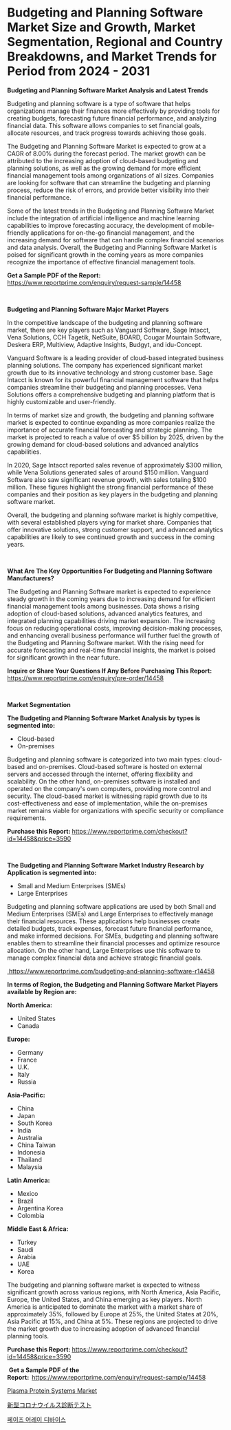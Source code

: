 <p><h1>Budgeting and Planning Software Market Size and Growth, Market Segmentation, Regional and Country Breakdowns, and Market Trends for Period from 2024 -  2031</h1></p><p><strong>Budgeting and Planning Software Market Analysis and Latest Trends</strong></p>
<p><p>Budgeting and planning software is a type of software that helps organizations manage their finances more effectively by providing tools for creating budgets, forecasting future financial performance, and analyzing financial data. This software allows companies to set financial goals, allocate resources, and track progress towards achieving those goals.</p><p>The Budgeting and Planning Software Market is expected to grow at a CAGR of 8.00% during the forecast period. The market growth can be attributed to the increasing adoption of cloud-based budgeting and planning solutions, as well as the growing demand for more efficient financial management tools among organizations of all sizes. Companies are looking for software that can streamline the budgeting and planning process, reduce the risk of errors, and provide better visibility into their financial performance.</p><p>Some of the latest trends in the Budgeting and Planning Software Market include the integration of artificial intelligence and machine learning capabilities to improve forecasting accuracy, the development of mobile-friendly applications for on-the-go financial management, and the increasing demand for software that can handle complex financial scenarios and data analysis. Overall, the Budgeting and Planning Software Market is poised for significant growth in the coming years as more companies recognize the importance of effective financial management tools.</p></p>
<p><strong>Get a Sample PDF of the Report:&nbsp;</strong> <a href="https://www.reportprime.com/enquiry/request-sample/14458">https://www.reportprime.com/enquiry/request-sample/14458</a></p>
<p>&nbsp;</p>
<p><strong>Budgeting and Planning Software Major Market Players</strong></p>
<p><p>In the competitive landscape of the budgeting and planning software market, there are key players such as Vanguard Software, Sage Intacct, Vena Solutions, CCH Tagetik, NetSuite, BOARD, Cougar Mountain Software, Deskera ERP, Multiview, Adaptive Insights, Budgyt, and idu-Concept.</p><p>Vanguard Software is a leading provider of cloud-based integrated business planning solutions. The company has experienced significant market growth due to its innovative technology and strong customer base. Sage Intacct is known for its powerful financial management software that helps companies streamline their budgeting and planning processes. Vena Solutions offers a comprehensive budgeting and planning platform that is highly customizable and user-friendly.</p><p>In terms of market size and growth, the budgeting and planning software market is expected to continue expanding as more companies realize the importance of accurate financial forecasting and strategic planning. The market is projected to reach a value of over $5 billion by 2025, driven by the growing demand for cloud-based solutions and advanced analytics capabilities.</p><p>In 2020, Sage Intacct reported sales revenue of approximately $300 million, while Vena Solutions generated sales of around $150 million. Vanguard Software also saw significant revenue growth, with sales totaling $100 million. These figures highlight the strong financial performance of these companies and their position as key players in the budgeting and planning software market.</p><p>Overall, the budgeting and planning software market is highly competitive, with several established players vying for market share. Companies that offer innovative solutions, strong customer support, and advanced analytics capabilities are likely to see continued growth and success in the coming years.</p></p>
<p>&nbsp;</p>
<p><strong>What Are The Key Opportunities For Budgeting and Planning Software Manufacturers?</strong></p>
<p><p>The Budgeting and Planning Software market is expected to experience steady growth in the coming years due to increasing demand for efficient financial management tools among businesses. Data shows a rising adoption of cloud-based solutions, advanced analytics features, and integrated planning capabilities driving market expansion. The increasing focus on reducing operational costs, improving decision-making processes, and enhancing overall business performance will further fuel the growth of the Budgeting and Planning Software market. With the rising need for accurate forecasting and real-time financial insights, the market is poised for significant growth in the near future.</p></p>
<p><strong>Inquire or Share Your Questions If Any Before Purchasing This Report:</strong> <a href="https://www.reportprime.com/enquiry/pre-order/14458">https://www.reportprime.com/enquiry/pre-order/14458</a></p>
<p>&nbsp;</p>
<p><strong>Market Segmentation</strong></p>
<p><strong>The Budgeting and Planning Software Market Analysis by types is segmented into:</strong></p>
<p><ul><li>Cloud-based</li><li>On-premises</li></ul></p>
<p><p>Budgeting and planning software is categorized into two main types: cloud-based and on-premises. Cloud-based software is hosted on external servers and accessed through the internet, offering flexibility and scalability. On the other hand, on-premises software is installed and operated on the company's own computers, providing more control and security. The cloud-based market is witnessing rapid growth due to its cost-effectiveness and ease of implementation, while the on-premises market remains viable for organizations with specific security or compliance requirements.</p></p>
<p><strong>Purchase this Report:&nbsp;</strong><a href="https://www.reportprime.com/checkout?id=14458&price=3590">https://www.reportprime.com/checkout?id=14458&price=3590</a></p>
<p>&nbsp;</p>
<p><strong>The Budgeting and Planning Software Market Industry Research by Application is segmented into:</strong></p>
<p><ul><li>Small and Medium Enterprises (SMEs)</li><li>Large Enterprises</li></ul></p>
<p><p>Budgeting and planning software applications are used by both Small and Medium Enterprises (SMEs) and Large Enterprises to effectively manage their financial resources. These applications help businesses create detailed budgets, track expenses, forecast future financial performance, and make informed decisions. For SMEs, budgeting and planning software enables them to streamline their financial processes and optimize resource allocation. On the other hand, Large Enterprises use this software to manage complex financial data and achieve strategic financial goals.</p></p>
<p><a href="https://www.reportprime.com/budgeting-and-planning-software-r14458">&nbsp;https://www.reportprime.com/budgeting-and-planning-software-r14458</a></p>
<p><strong>In terms of Region, the Budgeting and Planning Software Market Players available by Region are:</strong></p>
<p>
    <p> <strong> North America: </strong>
        <ul>
            <li>United States</li>
            <li>Canada</li>
        </ul>
        </p> 
    <p> <strong> Europe: </strong>
        <ul>
            <li>Germany</li>
            <li>France</li>
            <li>U.K.</li>
            <li>Italy</li>
            <li>Russia</li>
        </ul>
        </p> 
    <p> <strong> Asia-Pacific: </strong>
        <ul>
            <li>China</li>
            <li>Japan</li>
            <li>South Korea</li>
            <li>India</li>
            <li>Australia</li>
            <li>China Taiwan</li>
            <li>Indonesia</li>
            <li>Thailand</li>
            <li>Malaysia</li>
        </ul>
        </p> 
    <p> <strong> Latin America: </strong>
        <ul>
            <li>Mexico</li>
            <li>Brazil</li>
            <li>Argentina Korea</li>
            <li>Colombia</li>
        </ul>
        </p> 
    <p> <strong> Middle East & Africa: </strong>
        <ul>
            <li>Turkey</li>
            <li>Saudi</li>
            <li>Arabia</li>
            <li>UAE</li>
            <li>Korea</li>
        </ul>
    </p>
    </p>
<p><p>The budgeting and planning software market is expected to witness significant growth across various regions, with North America, Asia Pacific, Europe, the United States, and China emerging as key players. North America is anticipated to dominate the market with a market share of approximately 35%, followed by Europe at 25%, the United States at 20%, Asia Pacific at 15%, and China at 5%. These regions are projected to drive the market growth due to increasing adoption of advanced financial planning tools.</p></p>
<p><strong>Purchase this Report: </strong><a href="https://www.reportprime.com/checkout?id=14458&price=3590">https://www.reportprime.com/checkout?id=14458&price=3590</a></p>
<p>&nbsp;<strong>Get a Sample PDF of the Report:&nbsp;&nbsp;</strong><a href="https://www.reportprime.com/enquiry/request-sample/14458">https://www.reportprime.com/enquiry/request-sample/14458</a></p>
<p><strong></strong></p>
<p><p><a href="https://github.com/rslnowrouzi/Market-Research-Report-List-2/blob/main/plasma-protein-systems-market.md">Plasma Protein Systems Market</a></p><p><a href="https://github.com/pepo3k/Market-Research-Report-List-3/blob/main/650237886948.md">新型コロナウイルス診断テスト</a></p><p><a href="https://github.com/vss5505pa7z1p/Market-Research-Report-List-4/blob/main/5222858107751.md">페이즈 어레이 디바이스</a></p></p>